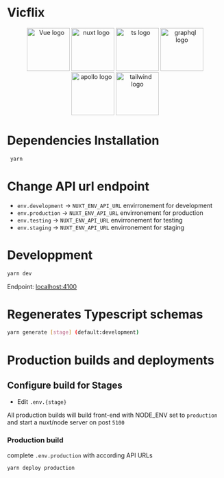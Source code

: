 # Vicflix

<p align="center">
<img width="100" src="https://vuejs.org/images/logo.png" alt="Vue logo">
<img width="100" src="https://d33wubrfki0l68.cloudfront.net/ff3666b10124b7c29e14fd20d9c7c11c1908a718/4111c/logos/nuxt.svg" alt="nuxt logo">
<img width="100" src="https://raw.githubusercontent.com/remojansen/logo.ts/master/ts.png" alt="ts logo">
<img width="100" src="https://upload.wikimedia.org/wikipedia/commons/thumb/1/17/GraphQL_Logo.svg/1200px-GraphQL_Logo.svg.png" alt="graphql logo">
<img width="100" src="https://seeklogo.com/images/A/apollo-logo-DC7DD3C444-seeklogo.com.png" alt="apollo logo">
<img width="100" src="https://tailwindcss.com/img/tailwind.svg" alt="tailwind logo">
</p>

# Dependencies Installation

```bash
 yarn
```

# Change API url endpoint

- `env.development` -> `NUXT_ENV_API_URL` envirronement for development
- `env.production` -> `NUXT_ENV_API_URL` envirronement for production
- `env.testing` -> `NUXT_ENV_API_URL` envirronement for testing
- `env.staging` -> `NUXT_ENV_API_URL` envirronement for staging

# Developpment

```bash
yarn dev
```

Endpoint: [localhost:4100](http://localhost:4100)

# Regenerates Typescript schemas

```bash
yarn generate [stage] (default:development)
```

# Production builds and deployments

## Configure build for Stages

- Edit `.env.{stage}`

All production builds will build front-end with NODE_ENV set to `production` and start a nuxt/node server on post `5100`

### Production build

complete `.env.production` with according API URLs

```bash
yarn deploy production
```
